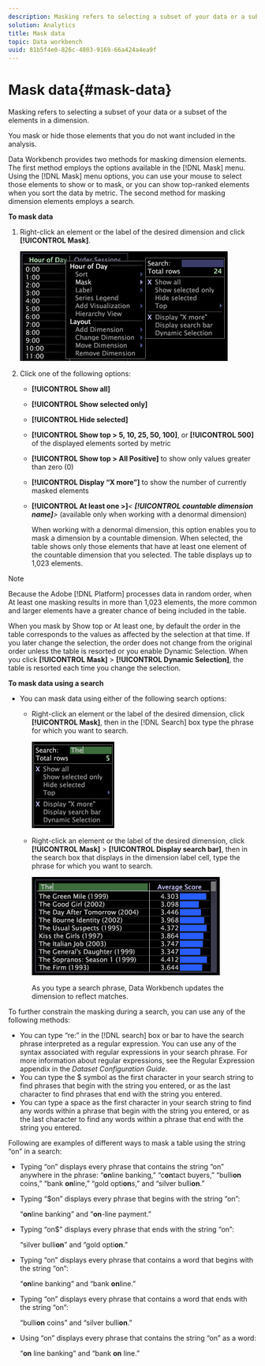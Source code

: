 ```yaml
---
description: Masking refers to selecting a subset of your data or a subset of the elements in a dimension.
solution: Analytics
title: Mask data
topic: Data workbench
uuid: 81b5f4e0-826c-4803-9169-66a424a4ea9f
---
```


# Mask data{#mask-data}

Masking refers to selecting a subset of your data or a subset of the elements in a dimension.

 You mask or hide those elements that you do not want included in the analysis.

Data Workbench provides two methods for masking dimension elements. The first method employs the options available in the [!DNL Mask] menu. Using the [!DNL Mask] menu options, you can use your mouse to select those elements to show or to mask, or you can show top-ranked elements when you sort the data by metric. The second method for masking dimension elements employs a search.

**To mask data**

1. Right-click an element or the label of the desired dimension and click **[!UICONTROL Mask]**.

   ![](assets/mnu_Table_Mask.png)

1. Click one of the following options:

    * **[!UICONTROL Show all]** 
    * **[!UICONTROL Show selected only]** 
    * **[!UICONTROL Hide selected]** 
    * **[!UICONTROL Show top > 5, 10, 25, 50, 100]**, or **[!UICONTROL 500]** of the displayed elements sorted by metric 
    * **[!UICONTROL Show top > All Positive]** to show only values greater than zero (0) 
    * **[!UICONTROL Display “X more”]** to show the number of currently masked elements 
    * **[!UICONTROL At least one >]***< **[!UICONTROL countable dimension name]**>* (available only when working with a denormal dimension)

      When working with a denormal dimension, this option enables you to mask a dimension by a countable dimension. When selected, the table shows only those elements that have at least one element of the countable dimension that you selected. The table displays up to 1,023 elements.

>[!NOTE]
>
>Because the Adobe [!DNL Platform] processes data in random order, when At least one masking results in more than 1,023 elements, the more common and larger elements have a greater chance of being included in the table.

When you mask by Show top or At least one, by default the order in the table corresponds to the values as affected by the selection at that time. If you later change the selection, the order does not change from the original order unless the table is resorted or you enable Dynamic Selection. When you click **[!UICONTROL Mask]** > **[!UICONTROL Dynamic Selection]**, the table is resorted each time you change the selection.

**To mask data using a search**

* You can mask data using either of the following search options:

    * Right-click an element or the label of the desired dimension, click **[!UICONTROL Mask]**, then in the [!DNL Search] box type the phrase for which you want to search.

      ![](assets/mnu_Table_MaskSearch.png)

    * Right-click an element or the label of the desired dimension, click **[!UICONTROL Mask]** > **[!UICONTROL Display search bar]**, then in the search box that displays in the dimension label cell, type the phrase for which you want to search.

      ![](assets/vis_Table_Mask_searchBar.png)

      As you type a search phrase, Data Workbench updates the dimension to reflect matches.

To further constrain the masking during a search, you can use any of the following methods:

* You can type “re:” in the [!DNL search] box or bar to have the search phrase interpreted as a regular expression. You can use any of the syntax associated with regular expressions in your search phrase. For more information about regular expressions, see the Regular Expression appendix in the *Dataset Configuration Guide*. 
* You can type the $ symbol as the first character in your search string to find phrases that begin with the string you entered, or as the last character to find phrases that end with the string you entered. 
* You can type a space as the first character in your search string to find any words within a phrase that begin with the string you entered, or as the last character to find any words within a phrase that end with the string you entered.

Following are examples of different ways to mask a table using the string “on” in a search:

* Typing “on” displays every phrase that contains the string “on” anywhere in the phrase: “**on**line banking,” “c**on**tact buyers,” “bulli**on** coins,” “bank **on**line,” “gold opti**on**s,” and “silver bulli**on**.” 
* Typing “$on” displays every phrase that begins with the string “on”:

  “**on**line banking” and “**on**-line payment.” 

* Typing “on$” displays every phrase that ends with the string “on”:

  “silver bulli**on**” and “gold opti**on**.” 

* Typing “on” displays every phrase that contains a word that begins with the string “on”:

  “**on**line banking” and “bank **on**line.” 

* Typing “on” displays every phrase that contains a word that ends with the string “on”:

  “bulli**on** coins” and “silver bulli**on**.” 

* Using “on” displays every phrase that contains the string “on” as a word:

  “**on** line banking” and “bank **on** line.”

